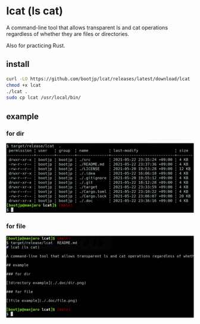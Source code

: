 # lcat (ls cat)

A command-line tool that allows transparent ls and cat operations regardless of whether they are files or directories.

Also for practicing Rust.

## install

```sh
curl -LO https://github.com/bootjp/lcat/releases/latest/download/lcat
chmod +x lcat
./lcat .
sudo cp lcat /usr/local/bin/
```

## example

### for dir

![directory example](.doc/dir.png)

### for file

![file example](.doc/file.png)
